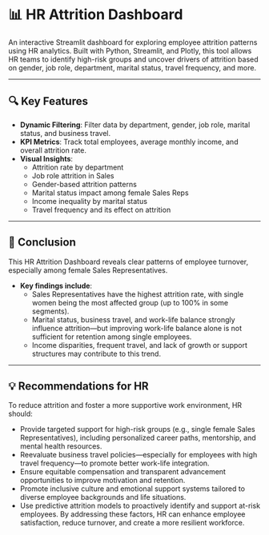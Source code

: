 # 📊 HR Attrition Dashboard

An interactive Streamlit dashboard for exploring employee attrition patterns using HR analytics. Built with Python, Streamlit, and Plotly, this tool allows HR teams to identify high-risk groups and uncover drivers of attrition based on gender, job role, department, marital status, travel frequency, and more.

---

## 🔍 Key Features

- **Dynamic Filtering**: Filter data by department, gender, job role, marital status, and business travel.
- **KPI Metrics**: Track total employees, average monthly income, and overall attrition rate.
- **Visual Insights**:
  - Attrition rate by department
  - Job role attrition in Sales
  - Gender-based attrition patterns
  - Marital status impact among female Sales Reps
  - Income inequality by marital status
  - Travel frequency and its effect on attrition

---

## 📍 Conclusion
This HR Attrition Dashboard reveals clear patterns of employee turnover, especially among female Sales Representatives. 
- **Key findings include**:
  - Sales Representatives have the highest attrition rate, with single women being the most affected group (up to 100% in some segments).
  - Marital status, business travel, and work-life balance strongly influence attrition—but improving work-life balance alone is not sufficient for retention among single employees.
  - Income disparities, frequent travel, and lack of growth or support structures may contribute to this trend.

---

## 💡 Recommendations for HR
To reduce attrition and foster a more supportive work environment, HR should:
  - Provide targeted support for high-risk groups (e.g., single female Sales Representatives), including personalized career paths, mentorship, and mental health resources.
  - Reevaluate business travel policies—especially for employees with high travel frequency—to promote better work-life integration.
  - Ensure equitable compensation and transparent advancement opportunities to improve motivation and retention.
  - Promote inclusive culture and emotional support systems tailored to diverse employee backgrounds and life situations.
  - Use predictive attrition models to proactively identify and support at-risk employees.
By addressing these factors, HR can enhance employee satisfaction, reduce turnover, and create a more resilient workforce.




